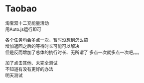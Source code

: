 # Taobao
淘宝双十二充能量活动  
用Auto.js运行即可

各个任务均会多点一次，暂时没想到怎么搞  
增加返回之后的等待时长可能可以解决  
但是反而增加了总体的执行时长、无所谓了 多点一次就多点一次吧。。。

加了点击其他、未完全测试  
不知道有没有更好的办法  
明天测试